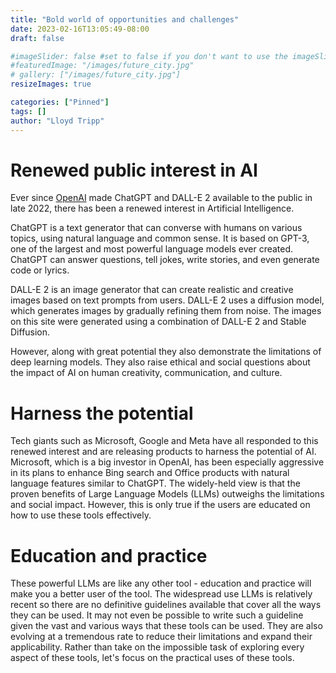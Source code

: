 ```yaml
---
title: "Bold world of opportunities and challenges"
date: 2023-02-16T13:05:49-08:00
draft: false

#imageSlider: false #set to false if you don't want to use the imageSlider but a featuredImage
#featuredImage: "/images/future_city.jpg"
# gallery: ["/images/future_city.jpg"] 
resizeImages: true

categories: ["Pinned"]
tags: []
author: "Lloyd Tripp"
---
```

# Renewed public interest in AI
Ever since [OpenAI](https://openai.com) made ChatGPT and DALL-E 2 available to the public in
late 2022, there has been a renewed interest in Artificial Intelligence.  

ChatGPT is a text generator that can converse with humans on various topics, using natural language and common sense. It is based on GPT-3, one of the largest and most powerful language models ever created. ChatGPT can answer questions, tell jokes, write stories, and even generate code or lyrics.

DALL-E 2 is an image generator that can create realistic and creative images based on text prompts from users. DALL-E 2 uses a diffusion model, which generates images by gradually refining them from noise. The images on this site were generated using a combination of DALL-E 2 and Stable Diffusion.

However, along with great potential they also demonstrate the limitations of deep learning models. They also raise ethical and social questions about the impact of AI on human creativity, communication, and culture.

# Harness the potential  
Tech giants such as Microsoft, Google and Meta have all responded to this renewed interest and are releasing products to harness the potential of AI. Microsoft, which is a big investor in OpenAI, has been especially aggressive in its plans to enhance Bing search and Office products with natural language features similar to ChatGPT. The widely-held view is that the proven benefits of Large Language Models (LLMs) outweighs the limitations and social impact. However, this is only true if the users are educated on how to use these tools effectively.

# Education and practice
These powerful LLMs are like any other tool - education and practice will make you a better user of the tool. The widespread use LLMs is relatively recent so there are no definitive guidelines available that cover all the ways they can be used. It may not even be possible to write such a guideline given the vast and various ways that these tools can be used. They are also evolving at a tremendous rate to reduce their limitations and expand their applicability. Rather than take on the impossible task of exploring every aspect of these tools, let's focus on the practical uses of these tools.
